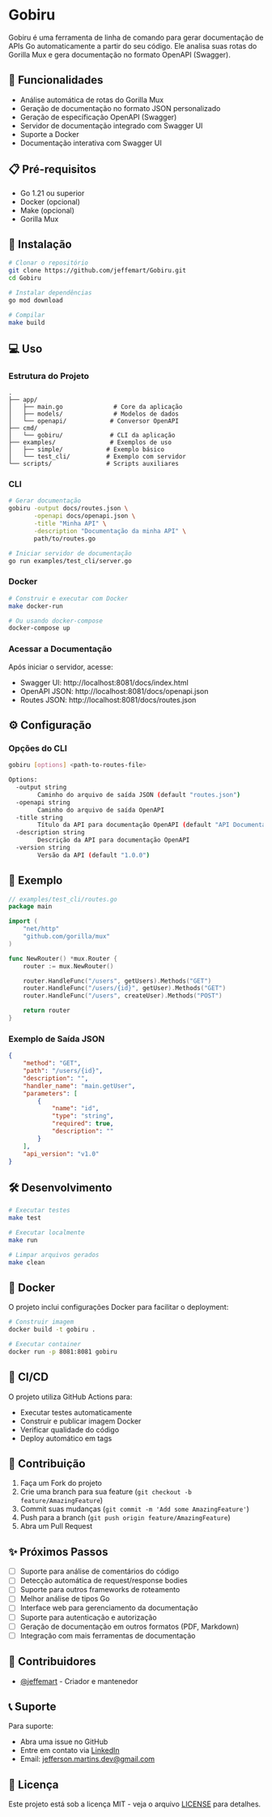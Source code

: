 # Gobiru

Gobiru é uma ferramenta de linha de comando para gerar documentação de APIs Go automaticamente a partir do seu código. Ele analisa suas rotas do Gorilla Mux e gera documentação no formato OpenAPI (Swagger).

## 🚀 Funcionalidades

- Análise automática de rotas do Gorilla Mux
- Geração de documentação no formato JSON personalizado
- Geração de especificação OpenAPI (Swagger)
- Servidor de documentação integrado com Swagger UI
- Suporte a Docker
- Documentação interativa com Swagger UI

## 📋 Pré-requisitos

- Go 1.21 ou superior
- Docker (opcional)
- Make (opcional)
- Gorilla Mux

## 🔧 Instalação

```bash
# Clonar o repositório
git clone https://github.com/jeffemart/Gobiru.git
cd Gobiru

# Instalar dependências
go mod download

# Compilar
make build
```

## 💻 Uso

### Estrutura do Projeto
```
.
├── app/
│   ├── main.go              # Core da aplicação
│   ├── models/              # Modelos de dados
│   └── openapi/            # Conversor OpenAPI
├── cmd/
│   └── gobiru/             # CLI da aplicação
├── examples/               # Exemplos de uso
│   ├── simple/            # Exemplo básico
│   └── test_cli/          # Exemplo com servidor
└── scripts/               # Scripts auxiliares
```

### CLI

```bash
# Gerar documentação
gobiru -output docs/routes.json \
       -openapi docs/openapi.json \
       -title "Minha API" \
       -description "Documentação da minha API" \
       path/to/routes.go

# Iniciar servidor de documentação
go run examples/test_cli/server.go
```

### Docker

```bash
# Construir e executar com Docker
make docker-run

# Ou usando docker-compose
docker-compose up
```

### Acessar a Documentação

Após iniciar o servidor, acesse:
- Swagger UI: http://localhost:8081/docs/index.html
- OpenAPI JSON: http://localhost:8081/docs/openapi.json
- Routes JSON: http://localhost:8081/docs/routes.json

## ⚙️ Configuração

### Opções do CLI

```bash
gobiru [options] <path-to-routes-file>

Options:
  -output string
        Caminho do arquivo de saída JSON (default "routes.json")
  -openapi string
        Caminho do arquivo de saída OpenAPI
  -title string
        Título da API para documentação OpenAPI (default "API Documentation")
  -description string
        Descrição da API para documentação OpenAPI
  -version string
        Versão da API (default "1.0.0")
```

## 🌟 Exemplo

```go
// examples/test_cli/routes.go
package main

import (
    "net/http"
    "github.com/gorilla/mux"
)

func NewRouter() *mux.Router {
    router := mux.NewRouter()

    router.HandleFunc("/users", getUsers).Methods("GET")
    router.HandleFunc("/users/{id}", getUser).Methods("GET")
    router.HandleFunc("/users", createUser).Methods("POST")

    return router
}
```

### Exemplo de Saída JSON
```json
{
    "method": "GET",
    "path": "/users/{id}",
    "description": "",
    "handler_name": "main.getUser",
    "parameters": [
        {
            "name": "id",
            "type": "string",
            "required": true,
            "description": ""
        }
    ],
    "api_version": "v1.0"
}
```

## 🛠️ Desenvolvimento

```bash
# Executar testes
make test

# Executar localmente
make run

# Limpar arquivos gerados
make clean
```

## 🐳 Docker

O projeto inclui configurações Docker para facilitar o deployment:

```bash
# Construir imagem
docker build -t gobiru .

# Executar container
docker run -p 8081:8081 gobiru
```

## 🔄 CI/CD

O projeto utiliza GitHub Actions para:
- Executar testes automaticamente
- Construir e publicar imagem Docker
- Verificar qualidade do código
- Deploy automático em tags

## 👥 Contribuição

1. Faça um Fork do projeto
2. Crie uma branch para sua feature (`git checkout -b feature/AmazingFeature`)
3. Commit suas mudanças (`git commit -m 'Add some AmazingFeature'`)
4. Push para a branch (`git push origin feature/AmazingFeature`)
5. Abra um Pull Request

## ✨ Próximos Passos

- [ ] Suporte para análise de comentários do código
- [ ] Detecção automática de request/response bodies
- [ ] Suporte para outros frameworks de roteamento
- [ ] Melhor análise de tipos Go
- [ ] Interface web para gerenciamento da documentação
- [ ] Suporte para autenticação e autorização
- [ ] Geração de documentação em outros formatos (PDF, Markdown)
- [ ] Integração com mais ferramentas de documentação

## 🤝 Contribuidores

- [@jeffemart](https://github.com/jeffemart) - Criador e mantenedor

## 📞 Suporte

Para suporte:
- Abra uma issue no GitHub
- Entre em contato via [LinkedIn](https://www.linkedin.com/in/jefferson-martins-dev/)
- Email: jefferson.martins.dev@gmail.com

## 📄 Licença

Este projeto está sob a licença MIT - veja o arquivo [LICENSE](LICENSE) para detalhes.
```